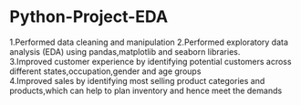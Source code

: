 # Python-Project-EDA
1.Performed data cleaning and manipulation                                                                                                                              2.Performed exploratory data analysis (EDA) using pandas,matplotlib and seaborn libraries.                                                                              
3.Improved customer experience by identifying potential customers across different states,occupation,gender and age groups                                             
4.Improved sales by identifying most selling product categories and products,which can help to plan inventory and hence meet the demands
